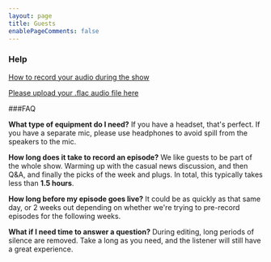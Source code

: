 ```yaml
---
layout: page
title: Guests
enablePageComments: false 
---
```


### Help

[How to record your audio during the show](audio-instructions/)

[Please upload your .flac audio file here](https://www.dropbox.com/request/CIWOjfTp9acewREsCrBI)

###FAQ

**What type of equipment do I need?** If you have a headset, that's perfect. If you have a separate mic, please use headphones to avoid spill from the speakers to the mic.

**How long does it take to record an episode?** We like guests to be part of the whole show. Warming up with the casual news discussion, and then Q&A, and finally the picks of the week and plugs. In total, this typically takes less than **1.5 hours**.

**How long before my episode goes live?** It could be as quickly as that same day, or 2 weeks out depending on whether we're trying to pre-record episodes for the following weeks.

**What if I need time to answer a question?** During editing, long periods of silence are removed. Take a long as you need, and the listener will still have a great experience.
